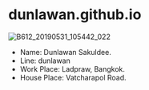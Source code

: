 # dunlawan.github.io
![B612_20190531_105442_022](https://user-images.githubusercontent.com/51499928/59440074-8ef48d00-8e20-11e9-9099-f5deb3255b5a.jpg)
* Name: Dunlawan Sakuldee. 
* Line: dunlawan
* Work Place: Ladpraw, Bangkok. 
* House Place: Vatcharapol Road.
